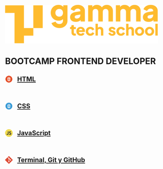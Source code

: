 ![](./src/assets/Logo_Yellow.png)

# BOOTCAMP FRONTEND DEVELOPER

## <img src="./src/assets/html.png" style="width: 25px; vertical-align: sub; margin-right: 10px"> [HTML](./src/html/README.md)
<br>

## <img src="./src/assets/css.png" style="width: 25px; vertical-align: sub; margin-right: 10px"> [CSS](./src/css/README.md)
<br>

## <img src="./src/assets/js.png" style="width: 25px; vertical-align: sub; margin-right: 10px"> [JavaScript](./src/js/README.md)
<br>

## <img src="./src/assets/git.png" style="width: 25px; vertical-align: sub; margin-right: 10px"> [Terminal, Git y GitHub](./src/git/README.md)